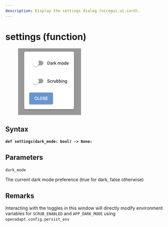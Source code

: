 ```yaml
---
description: Display the settings dialog (nicegui.ui.card).
---
```


# settings (function)



<figure><img src="../../../../../.gitbook/assets/image (6).png" alt=""><figcaption></figcaption></figure>

## Syntax

<pre class="language-python"><code class="lang-python"><strong>def settings(dark_mode: bool) -> None:
</strong></code></pre>

## Parameters

`dark_mode`

The current dark mode preference (true for dark, false otherwise)

## Remarks

Interacting with the toggles in this window will directly modify environment variables for `SCRUB_ENABLED` and `APP_DARK_MODE` using `openadapt.config.persist_env`
